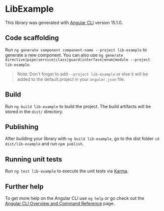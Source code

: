 # LibExample

This library was generated with [Angular CLI](https://github.com/angular/angular-cli) version 15.1.0.

## Code scaffolding

Run `ng generate component component-name --project lib-example` to generate a new component. You can also use `ng generate directive|pipe|service|class|guard|interface|enum|module --project lib-example`.
> Note: Don't forget to add `--project lib-example` or else it will be added to the default project in your `angular.json` file. 

## Build

Run `ng build lib-example` to build the project. The build artifacts will be stored in the `dist/` directory.

## Publishing

After building your library with `ng build lib-example`, go to the dist folder `cd dist/lib-example` and run `npm publish`.

## Running unit tests

Run `ng test lib-example` to execute the unit tests via [Karma](https://karma-runner.github.io).

## Further help

To get more help on the Angular CLI use `ng help` or go check out the [Angular CLI Overview and Command Reference](https://angular.io/cli) page.
